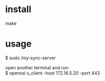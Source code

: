 install
====

make

usage
====

  $ sudo /my-sync-server  

  open another terminal and run:  
  $ openssl s\_client -host 172.16.5.20 -port 443
